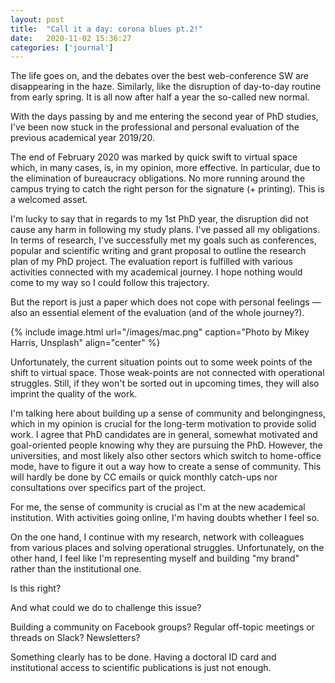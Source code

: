 ```yaml
---
layout: post
title:  "Call it a day: corona blues pt.2!"
date:   2020-11-02 15:36:27
categories: ['journal']
---
```

The life goes on, and the debates over the best web-conference SW are disappearing in the haze. Similarly, like the disruption of day-to-day routine from early spring. It is all now after half a year the so-called new normal.

With the days passing by and me entering the second year of PhD studies, I've been now stuck in the professional and personal evaluation of the previous academical year 2019/20.

The end of February 2020 was marked by quick swift to virtual space which, in many cases, is, in my opinion, more effective. In particular, due to the elimination of bureaucracy obligations. No more running around the campus trying to catch the right person for the signature (+ printing). This is a welcomed asset.

I'm lucky to say that in regards to my 1st PhD year, the disruption did not cause any harm in following my study plans. I've passed all my obligations. In terms of research, I've successfully met my goals such as conferences, popular and scientific writing and grant proposal to outline the research plan of my PhD project. The evaluation report is fulfilled with various activities connected with my academical journey. I hope nothing would come to my way so I could follow this trajectory.

But the report is just a paper which does not cope with personal feelings — also an essential element of the evaluation (and of the whole journey?). 

{% include image.html url="/images/mac.png" caption="Photo by Mikey Harris, Unsplash" align="center" %}

Unfortunately, the current situation points out to some week points of the shift to virtual space. Those weak-points are not connected with operational struggles. Still, if they won't be sorted out in upcoming times, they will also imprint the quality of the work.

I'm talking here about building up a sense of community and belongingness, which in my opinion is crucial for the long-term motivation to provide solid work. I agree that PhD candidates are in general, somewhat motivated and goal-oriented people knowing why they are pursuing the PhD. However, the universities, and most likely also other sectors which switch to home-office mode, have to figure it out a way how to create a sense of community. This will hardly be done by CC emails or quick monthly catch-ups nor consultations over specifics part of the project.

For me, the sense of community is crucial as I'm at the new academical institution. With activities going online, I'm having doubts whether I feel so.

On the one hand, I continue with my research, network with colleagues from various places and solving operational struggles. Unfortunately, on the other hand, I feel like I'm representing myself and building "my brand" rather than the institutional one.

Is this right? 

And what could we do to challenge this issue?

Building a community on Facebook groups? Regular off-topic meetings or threads on Slack? Newsletters?

Something clearly has to be done. Having a doctoral ID card and institutional access to scientific publications is just not enough. 
